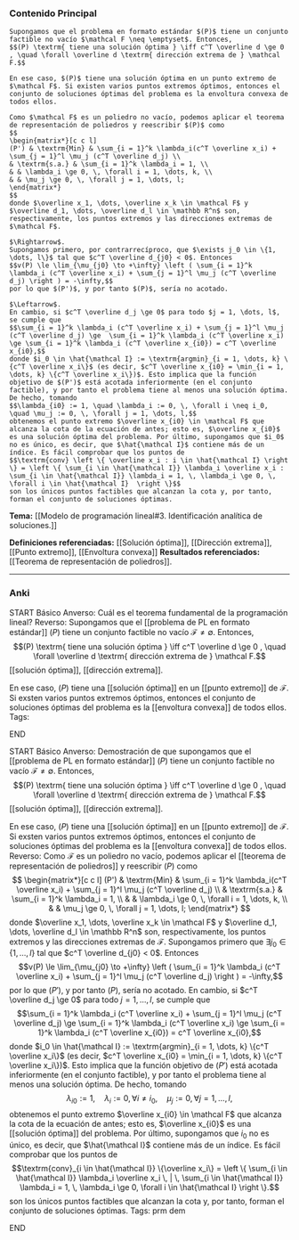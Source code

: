 ### Contenido Principal

```ad-theorem
Supongamos que el problema en formato estándar $(P)$ tiene un conjunto factible no vacío $\mathcal F \neq \emptyset$. Entonces,
$$(P) \textrm{ tiene una solución óptima } \iff c^T \overline d \ge 0 , \quad \forall \overline d \textrm{ dirección extrema de } \mathcal F.$$

En ese caso, $(P)$ tiene una solución óptima en un punto extremo de $\mathcal F$. Si existen varios puntos extremos óptimos, entonces el conjunto de soluciones óptimas del problema es la envoltura convexa de todos ellos.
```

```ad-proof
Como $\mathcal F$ es un poliedro no vacío, podemos aplicar el teorema de representación de poliedros y reescribir $(P)$ como
$$
\begin{matrix*}[c c l]
(P') & \textrm{Min} & \sum_{i = 1}^k \lambda_i(c^T \overline x_i) + \sum_{j = 1}^l \mu_j (c^T \overline d_j) \\
& \textrm{s.a.} & \sum_{i = 1}^k \lambda_i = 1, \\
& & \lambda_i \ge 0, \, \forall i = 1, \dots, k, \\
& & \mu_j \ge 0, \, \forall j = 1, \dots, l;
\end{matrix*}
$$
donde $\overline x_1, \dots, \overline x_k \in \mathcal F$ y $\overline d_1, \dots, \overline d_l \in \mathbb R^n$ son, respectivamente, los puntos extremos y las direcciones extremas de $\mathcal F$. 

$\Rightarrow$.
Supongamos primero, por contrarrecíproco, que $\exists j_0 \in \{1, \dots, l\}$ tal que $c^T \overline d_{j0} < 0$. Entonces
$$v(P) \le \lim_{\mu_{j0} \to +\infty} \left ( \sum_{i = 1}^k \lambda_i (c^T \overline x_i) + \sum_{j = 1}^l \mu_j (c^T \overline d_j) \right ) = -\infty,$$
por lo que $(P')$, y por tanto $(P)$, sería no acotado. 

$\Leftarrow$.
En cambio, si $c^T \overline d_j \ge 0$ para todo $j = 1, \dots, l$, se cumple que
$$\sum_{i = 1}^k \lambda_i (c^T \overline x_i) + \sum_{j = 1}^l \mu_j (c^T \overline d_j) \ge  \sum_{i = 1}^k \lambda_i (c^T \overline x_i) \ge \sum_{i = 1}^k \lambda_i (c^T \overline x_{i0}) = c^T \overline x_{i0},$$
donde $i_0 \in \hat{\mathcal I} := \textrm{argmin}_{i = 1, \dots, k} \{c^T \overline x_i\}$ (es decir, $c^T \overline x_{i0} = \min_{i = 1, \dots, k} \{c^T \overline x_i\})$. Esto implica que la función objetivo de $(P')$ está acotada inferiormente (en el conjunto factible), y por tanto el problema tiene al menos una solución óptima. De hecho, tomando
$$\lambda_{i0} := 1, \quad \lambda_i := 0, \, \forall i \neq i_0, \quad \mu_j := 0, \, \forall j = 1, \dots, l,$$
obtenemos el punto extremo $\overline x_{i0} \in \mathcal F$ que alcanza la cota de la ecuación de antes; esto es, $\overline x_{i0}$ es una solución óptima del problema. Por último, supongamos que $i_0$ no es único, es decir, que $\hat{\mathcal I}$ contiene más de un índice. Es fácil comprobar que los puntos de
$$\textrm{conv} \left \{ \overline x_i : i \in \hat{\mathcal I} \right \} = \left \{ \sum_{i \in \hat{\mathcal I}} \lambda_i \overline x_i : \sum_{i \in \hat{\mathcal I}} \lambda_i = 1, \, \lambda_i \ge 0, \, \forall i \in \hat{\mathcal I}  \right \}$$
son los únicos puntos factibles que alcanzan la cota y, por tanto, forman el conjunto de soluciones óptimas.
```

**Tema:** [[Modelo de programación lineal#3. Identificación analítica de soluciones.]]

**Definiciones referenciadas:** [[Solución óptima]], [[Dirección extrema]], [[Punto extremo]], [[Envoltura convexa]]
**Resultados referenciados:** [[Teorema de representación de poliedros]].

---
### Anki

START
Básico
Anverso: Cuál es el teorema fundamental de la programación  lineal?
Reverso: Supongamos que el [[problema de PL en formato estándar]] $(P)$ tiene un conjunto factible no vacío $\mathcal F \neq \emptyset$. Entonces,
$$(P) \textrm{ tiene una solución óptima } \iff c^T \overline d \ge 0 , \quad \forall \overline d \textrm{ dirección extrema de } \mathcal F.$$
[[solución óptima]], [[dirección extrema]].

En ese caso, $(P)$ tiene una [[solución óptima]] en un [[punto extremo]] de $\mathcal F$. Si exsten varios puntos extremos óptimos, entonces el conjunto de soluciones óptimas del problema es la [[envoltura convexa]] de todos ellos.
Tags:
<!--ID: 1727083427956-->
END

START
Básico
Anverso: Demostración de que supongamos que el [[problema de PL en formato estándar]] $(P)$ tiene un conjunto factible no vacío $\mathcal F \neq \emptyset$. Entonces,
$$(P) \textrm{ tiene una solución óptima } \iff c^T \overline d \ge 0 , \quad \forall \overline d \textrm{ dirección extrema de } \mathcal F.$$
[[solución óptima]], [[dirección extrema]].

En ese caso, $(P)$ tiene una [[solución óptima]] en un [[punto extremo]] de $\mathcal F$. Si exsten varios puntos extremos óptimos, entonces el conjunto de soluciones óptimas del problema es la [[envoltura convexa]] de todos ellos.
Reverso: Como $\mathcal F$ es un poliedro no vacío, podemos aplicar el [[teorema de representación de poliedros]] y reescribir $(P)$ como
$$
\begin{matrix*}[c c l]
(P') & \textrm{Min} & \sum_{i = 1}^k \lambda_i(c^T \overline x_i) + \sum_{j = 1}^l \mu_j (c^T \overline d_j) \\
& \textrm{s.a.} & \sum_{i = 1}^k \lambda_i = 1, \\
& & \lambda_i \ge 0, \, \forall i = 1, \dots, k, \\
& & \mu_j \ge 0, \, \forall j = 1, \dots, l;
\end{matrix*}
$$
donde $\overline x_1, \dots, \overline x_k \in \mathcal F$ y $\overline d_1, \dots, \overline d_l \in \mathbb R^n$ son, respectivamente, los puntos extremos y las direcciones extremas de $\mathcal F$. Supongamos primero que $\exists j_0 \in \{1, \dots, l\}$ tal que $c^T \overline d_{j0} < 0$. Entonces
$$v(P) \le \lim_{\mu_{j0} \to +\infty} \left ( \sum_{i = 1}^k \lambda_i (c^T \overline x_i) + \sum_{j = 1}^l \mu_j (c^T \overline d_j) \right ) = -\infty,$$
por lo que $(P')$, y por tanto $(P)$, sería no acotado. En cambio, si $c^T \overline d_j \ge 0$ para todo $j = 1, \dots, l$, se cumple que
$$\sum_{i = 1}^k \lambda_i (c^T \overline x_i) + \sum_{j = 1}^l \mu_j (c^T \overline d_j) \ge  \sum_{i = 1}^k \lambda_i (c^T \overline x_i) \ge \sum_{i = 1}^k \lambda_i (c^T \overline x_{i0}) = c^T \overline x_{i0},$$
donde $i_0 \in \hat{\mathcal I} := \textrm{argmin}_{i = 1, \dots, k} \{c^T \overline x_i\}$ (es decir, $c^T \overline x_{i0} = \min_{i = 1, \dots, k} \{c^T \overline x_i\})$. Esto implica que la función objetivo de $(P')$ está acotada inferiormente (en el conjunto factible), y por tanto el problema tiene al menos una solución óptima. De hecho, tomando
$$\lambda_{i0} := 1, \quad \lambda_i := 0, \, \forall i \neq i_0, \quad \mu_j := 0, \, \forall j = 1, \dots, l,$$
obtenemos el punto extremo $\overline x_{i0} \in \mathcal F$ que alcanza la cota de la ecuación de antes; esto es, $\overline x_{i0}$ es una [[solución óptima]] del problema. Por último, supongamos que $i_0$ no es único, es decir, que $\hat{\mathcal I}$ contiene más de un índice. Es fácil comprobar que los puntos de
$$\textrm{conv}_{i \in \hat{\mathcal I}} \{\overline x_i\} = \left \{ \sum_{i \in  \hat{\mathcal I}} \lambda_i \overline x_i \, | \, \sum_{i \in \hat{\mathcal I}} \lambda_i = 1, \, \lambda_i \ge 0, \forall i \in \hat{\mathcal I} \right \}.$$
son los únicos puntos factibles que alcanzan la cota y, por tanto, forman el conjunto de soluciones óptimas.
Tags: prm dem
<!--ID: 1727083427958-->
END